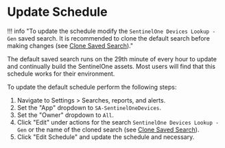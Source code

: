 # Update Schedule

!!! info "To update the schedule modify the `SentinelOne Devices Lookup - Gen` saved search. It is recommended to clone the default search before making changes (see [Clone Saved Search](../best-practice/clone-search))."

The default saved search runs on the 29th minute of every hour to update and continually build the SentinelOne assets. Most users will find that this schedule works for their environment.

To update the default schedule perform the following steps:

1. Navigate to Settings > Searches, reports, and alerts.
1. Set the "App" dropdown to `SA-SentinelOneDevices`.
1. Set the "Owner" dropdown to `All`.
1. Click "Edit" under actions for the search `SentinelOne Devices Lookup - Gen` or the name of the cloned search (see [Clone Saved Search](../best-practice/clone-search)).
1. Click "Edit Schedule" and update the schedule and necessary.
